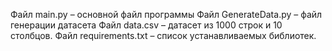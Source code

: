 Файл main.py – основной файл программы
Файл GenerateData.py – файл генерации  датасета
Файл data.csv – датасет из 1000 строк и 10 столбцов.
Файл requirements.txt – список устанавливаемых библиотек.
